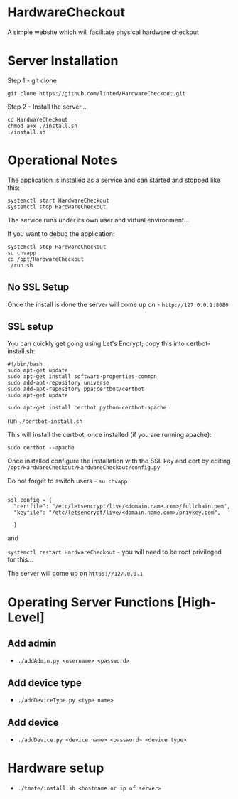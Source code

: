 # HardwareCheckout
A simple website which will facilitate physical hardware checkout

# Server Installation
Step 1 - git clone

```
git clone https://github.com/linted/HardwareCheckout.git
```
 
Step 2 - Install the server... 

```
cd HardwareCheckout
chmod a+x ./install.sh
./install.sh
```


# Operational Notes
The application is installed as a service and can started and stopped like this:

```
systemctl start HardwareCheckout
systemctl stop HardwareCheckout
```
The service runs under its own user and virtual environment...

If you want to debug the application:

```
systemctl stop HardwareCheckout
su chvapp
cd /opt/HardwareCheckout
./run.sh
```

## No SSL Setup
Once the install is done the server will come up on - `http://127.0.0.1:8080`

## SSL setup
You can quickly get going using Let's Encrypt; copy this into certbot-install.sh:

```
#!/bin/bash
sudo apt-get update
sudo apt-get install software-properties-common
sudo add-apt-repository universe
sudo add-apt-repository ppa:certbot/certbot
sudo apt-get update

sudo apt-get install certbot python-certbot-apache
```

run `./certbot-install.sh`

This will install the certbot, once installed (if you are running apache):

`sudo certbot --apache`

Once installed configure the installation with the SSL key and cert by editing `/opt/HardwareCheckout/HardwareCheckout/config.py`

Do not forget to switch users - `su chvapp`

```
...
ssl_config = {
  "certfile": "/etc/letsencrypt/live/<domain.name.com>/fullchain.pem",
  "keyfile": "/etc/letsencrypt/live/<domain.name.com>/privkey.pem",

  }

```

and

`systemctl restart HardwareCheckout` - you will need to be root privileged for this...

The server will come up on `https://127.0.0.1` 

# Operating Server Functions [High-Level]

## Add admin
- `./addAdmin.py <username> <password>`

## Add device type
- `./addDeviceType.py <type name>`

## Add device
- `./addDevice.py <device name> <password> <device type>`

# Hardware setup
- `./tmate/install.sh <hostname or ip of server>`

